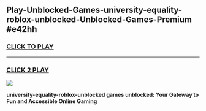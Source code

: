 
## Play-Unblocked-Games-university-equality-roblox-unblocked-Unblocked-Games-Premium #e42hh
<h3>
<a href="https://premium.freeplayer.one?title=university-equality-roblox-unblocked&ref=12M">CLICK TO PLAY</a></h3>
<hr>

<h3>
<a href="https://premium.freeplayer.one?title=university-equality-roblox-unblocked&ref=12M">CLICK 2 PLAY</a>
  
</h3>

<a href="https://premium.freeplayer.one?title=university-equality-roblox-unblocked&ref=12M"><img src="https://clearcache.store/games.png"></a>


**university-equality-roblox-unblocked games unblocked: Your Gateway to Fun and Accessible Online Gaming**
